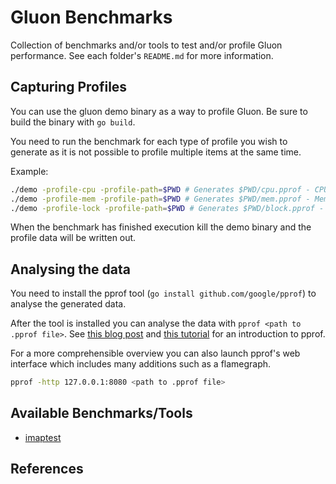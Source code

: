 # Gluon Benchmarks

Collection of benchmarks and/or tools to test and/or profile Gluon performance. See each folder's `README.md` for more information.


## Capturing Profiles

You can use the gluon demo binary as a way to profile Gluon. Be sure to build the binary with `go build`.

You need to run the benchmark for each type of profile you wish to generate as it is not possible to profile
multiple items at the same time.

Example:
```bash
./demo -profile-cpu -profile-path=$PWD # Generates $PWD/cpu.pprof - CPU Profiling.
./demo -profile-mem -profile-path=$PWD # Generates $PWD/mem.pprof - Memory Profiling.
./demo -profile-lock -profile-path=$PWD # Generates $PWD/block.pprof - Locking/blocking profiling.
```

When the benchmark has finished execution kill the demo binary and the profile data will be written out.

## Analysing the data

You need to install the pprof  tool (`go install github.com/google/pprof`) to analyse the generated data. 

After the tool is installed you can analyse the data with `pprof <path to .pprof file>`. See [this blog post](1) and 
[this tutorial](2) for an introduction to pprof.

For a more comprehensible overview you can also launch pprof's web interface which includes many additions
such as a flamegraph.

```bash
pprof -http 127.0.0.1:8080 <path to .pprof file>
```

## Available Benchmarks/Tools
* [imaptest](imaptest)

## References
 
[1]: https://www.youtube.com/watch?v=N3PWzBeLX2M

[2]: https://go.dev/blog/pprof